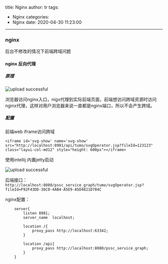 title: Nginx
author: tr
tags:
  - Nginx
categories:
  - Nginx
date: 2020-04-30 11:23:00
---
### nginx 

后台不修改的情况下前端跨域问题

<!--more-->

#### nginx 反向代理

##### 原理


![upload successful](/images/pasted-18.png)

浏览器访问nginx入口，nigx代理到实际前端页面，前端想访问跨域资源时访问nginx代理，这样对用户浏览器来说一直都是nginx端口，所以不会产生跨域。

##### 配置

前端web iframe访问跨域

`<iframe id='svg-show' name='svg-show' src="http://localhost:8981/api/tumo/svgOperator.jsp?fileId=123123" class="layui-col-md12" style="height: 600px"></iframe>`

使用intellij 内置jetty启动

![upload successful](/images/pasted-20.png)


后端接口：`http://localhost:8080/pssc_service_graph/tumo/svgOperator.jsp?fileId=F92F43DD-36C0-4AB4-A5E9-A5D4821D784C`

nginx配置：

```
	server{
        listen 8981;
        server_name  localhost;
 
        location /{
            proxy_pass http://localhost:63342;
        }
 
        location /api{
            proxy_pass http://localhost:8080/pssc_service_graph;
        }
    }
```